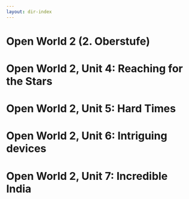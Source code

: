 ```yaml
---
layout: dir-index
---
```


# Open World 2 (2. Oberstufe)


# Open World 2, Unit 4: Reaching for the Stars
# Open World 2, Unit 5: Hard Times
# Open World 2, Unit 6: Intriguing devices
# Open World 2, Unit 7: Incredible India

<!--stackedit_data:
eyJoaXN0b3J5IjpbOTczMTkzMjIzLC02NTc5MzI5OTIsMTg1MD
c5NTI3OV19
-->